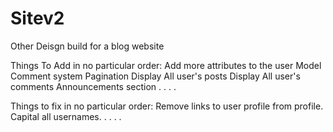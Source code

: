 # Sitev2
Other Deisgn build for a blog website

Things To Add in no particular order:
Add more attributes to the user Model
Comment system
Pagination
Display All user's posts
Display All user's comments
Announcements section
.
.
.
.



Things to fix in no particular order:
Remove links to user profile from profile.
Capital all usernames.
.
.
.
.
